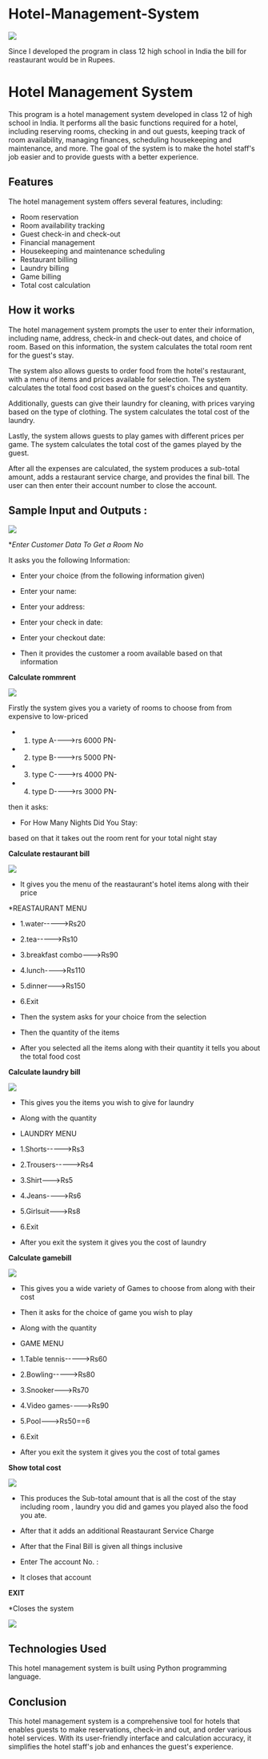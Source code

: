 # Hotel-Management-System

<img src="https://www.serpentcs.in/web/image/4261">

Since I developed the program in class 12 high school in India the bill for reastaurant would be in Rupees.

<h1>Hotel Management System</h1>
This program is a hotel management system developed in class 12 of high school in India. It performs all the basic functions required for a hotel, including reserving rooms, checking in and out guests, keeping track of room availability, managing finances, scheduling housekeeping and maintenance, and more. The goal of the system is to make the hotel staff's job easier and to provide guests with a better experience.

<h2>Features</h2>
The hotel management system offers several features, including:

<ul>
  <li>Room reservation</li>
  <li>Room availability tracking</li>
  <li>Guest check-in and check-out</li>
  <li>Financial management</li>
  <li>Housekeeping and maintenance scheduling</li>
  <li>Restaurant billing</li>
  <li>Laundry billing</li>
  <li>Game billing</li>
  <li>Total cost calculation</li>
</ul>

<h2>How it works</h2>
The hotel management system prompts the user to enter their information, including name, address, check-in and check-out dates, and choice of room. Based on this information, the system calculates the total room rent for the guest's stay.

The system also allows guests to order food from the hotel's restaurant, with a menu of items and prices available for selection. The system calculates the total food cost based on the guest's choices and quantity.

Additionally, guests can give their laundry for cleaning, with prices varying based on the type of clothing. The system calculates the total cost of the laundry.

Lastly, the system allows guests to play games with different prices per game. The system calculates the total cost of the games played by the guest.

After all the expenses are calculated, the system produces a sub-total amount, adds a restaurant service charge, and provides the final bill. The user can then enter their account number to close the account.


<h2> Sample Input and Outputs :</h2>

<img src="https://user-images.githubusercontent.com/122405126/213013607-08d478d7-cd57-48ae-9e84-98616bd15857.png">

**Enter Customer Data To Get a Room No*

It asks you the following Information:

* Enter your choice (from the following information given)
* Enter your name:
* Enter your address:
* Enter your check in date:
* Enter your checkout date:

* Then it provides the customer a room available based on that information

**Calculate rommrent**

<img src="https://user-images.githubusercontent.com/122405126/213014001-ec00e513-e83e-4ac2-ab00-1df9ae7a556c.png">

Firstly the system gives you a variety of rooms to choose from from expensive to low-priced

* 1.  type A---->rs 6000 PN\-
* 2.  type B---->rs 5000 PN\-
* 3.  type C---->rs 4000 PN\-
* 4.  type D---->rs 3000 PN\-

then it asks:

* For How Many Nights Did You Stay: 

based on that it takes out the room rent for your total night stay

**Calculate restaurant bill**

<img src="https://user-images.githubusercontent.com/122405126/213014436-3f078b5e-0686-41cb-a3be-d199aa6f7689.png">

* It gives you the menu of the reastaurant's hotel items along with their price

*REASTAURANT MENU 

* 1.water----->Rs20 
* 2.tea----->Rs10 
* 3.breakfast combo--->Rs90 
* 4.lunch---->Rs110 
* 5.dinner--->Rs150 
* 6.Exit

* Then the system asks for your choice from the selection
* Then the quantity of the items
* After you selected all the items along with their quantity it tells you about the total food cost


**Calculate laundry bill**

<img src="https://user-images.githubusercontent.com/122405126/213014680-5cdbc051-25b3-4ef1-bec8-be277895ce4a.png">

* This gives you the items you wish to give for laundry 
* Along with the quantity

* LAUNDRY MENU

* 1.Shorts----->Rs3 
* 2.Trousers----->Rs4 
* 3.Shirt--->Rs5 
* 4.Jeans---->Rs6 
* 5.Girlsuit--->Rs8 
* 6.Exit

* After you exit the system it gives you the cost of laundry

**Calculate gamebill**

<img src="https://user-images.githubusercontent.com/122405126/213014914-d9ab9fd7-a993-480e-9df5-ebd4012ffb8a.png">

* This gives you a wide variety of Games to choose from along with their cost
* Then it asks for the choice of game you wish to play
* Along with the quantity

* GAME MENU

* 1.Table tennis----->Rs60 
* 2.Bowling----->Rs80 
* 3.Snooker--->Rs70 
* 4.Video games---->Rs90 
* 5.Pool--->Rs50==6 
* 6.Exit

* After you exit the system it gives you the cost of total games

**Show total cost**

<img src="https://user-images.githubusercontent.com/122405126/213015147-1767b80a-9002-4153-a01d-67b7eefaf639.png">

* This produces the Sub-total amount that is all the cost of the stay including room , laundry you did and games you played also the food you ate.

* After that it adds an additional Reastaurant Service Charge
* After that the Final Bill is given all things inclusive

* Enter The account No. :
* It closes that account


**EXIT**

*Closes the system


<img src="https://media.istockphoto.com/id/1217605567/vector/temporarily-closed-red-stamp-or-warning-sign.jpg?s=612x612&w=0&k=20&c=E5HhBEUkDmjH_E2IHwTbDj2mMsUO-fG5wgTpifYpGbs=">


<h2>Technologies Used</h2>
This hotel management system is built using Python programming language.

<h2>Conclusion</h2>
This hotel management system is a comprehensive tool for hotels that enables guests to make reservations, check-in and out, and order various hotel services. With its user-friendly interface and calculation accuracy, it simplifies the hotel staff's job and enhances the guest's experience.
